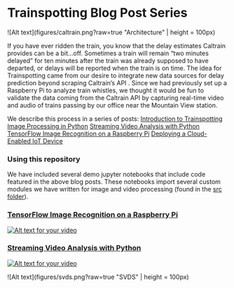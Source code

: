 # Trainspotting Blog Post Series
![Alt text](figures/caltrain.png?raw=true "Architecture" | height = 100px)

If you have ever ridden the train, you know that the delay estimates Caltrain provides can be a bit…off. Sometimes a train will remain “two minutes delayed” for ten minutes after the train was already supposed to have departed, or delays will be reported when the train is on time. The idea for Trainspotting came from our desire to integrate new data sources for delay prediction beyond scraping Caltrain’s API . Since we had previously set up a Raspberry Pi to analyze train whistles, we thought it would be fun to validate the data coming from the Caltrain API by capturing real-time video and audio of trains passing by our office near the Mountain View station.

We describe this process in a series of posts:
    [Introduction to Trainspotting](https://svds.com/introduction-to-trainspotting/)
    [Image Processing in Python](http://www.svds.com/image-processing-python/)
    [Streaming Video Analysis with Python](http://www.svds.com/streaming-video-analysis-python/)
    [TensorFlow Image Recognition on a Raspberry Pi](http://svds.com/tensorflow-image-recognition-raspberry-pi/)
    [Deploying a Cloud-Enabled IoT Device]()

### Using this repository
We have included several demo jupyter notebooks that include code featured in the above blog posts. These notebooks import several custom modules we have written for image and video processing (found in the [src folder](/src)).

###  [TensorFlow Image Recognition on a Raspberry Pi](http://svds.com/tensorflow-image-recognition-raspberry-pi/)
[![Alt text for your video](https://img.youtube.com/vi/n0lCPXzaxTg/0.jpg?raw=true "TensorFlow Image Classification on a Raspberry Pi")](https://www.youtube.com/watch?v=n0lCPXzaxTg)

### [Streaming Video Analysis with Python](http://www.svds.com/streaming-video-analysis-python/)
[![Alt text for your video](https://img.youtube.com/vi/oLg50i2-No8/0.jpg?raw=true "Streaming Video Analysis with Python")](https://www.youtube.com/watch?v=oLg50i2-No8)

![Alt text](figures/svds.png?raw=true "SVDS" | height = 100px)

